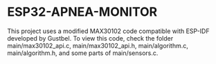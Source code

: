 # ESP32-APNEA-MONITOR
This project uses a modified MAX30102 code compatible with ESP-IDF developed by Gustbel.
To view this code, check the folder main/max30102_api.c, main/max30102_api.h, main/algorithm.c, main/algorithm.h, and some parts of main/sensors.c.

